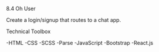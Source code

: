 8.4 Oh User

Create a login/signup that routes to a chat app. 

Technical Toolbox

-HTML -CSS -SCSS -Parse -JavaScript -Bootstrap -React.js
